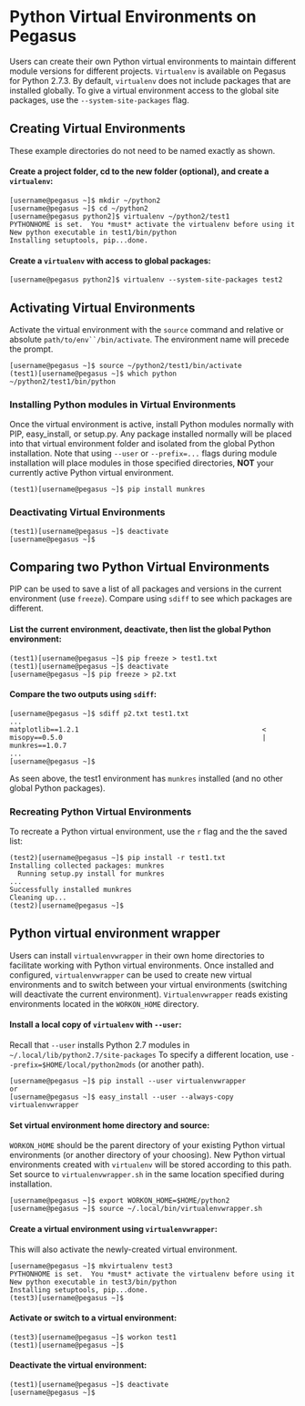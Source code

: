 # Python Virtual Environments on Pegasus

Users can create their own Python virtual environments to maintain
different module versions for different projects. `Virtualenv` is
available on Pegasus for Python 2.7.3. By default, `virtualenv` does not
include packages that are installed globally. To give a virtual
environment access to the global site packages, use the
`--system-site-packages` flag.

## Creating Virtual Environments

These example directories do not need to be named exactly as shown.

#### Create a project folder, cd to the new folder (optional), and create a `virtualenv`:

    [username@pegasus ~]$ mkdir ~/python2
    [username@pegasus ~]$ cd ~/python2
    [username@pegasus python2]$ virtualenv ~/python2/test1
    PYTHONHOME is set.  You *must* activate the virtualenv before using it
    New python executable in test1/bin/python
    Installing setuptools, pip...done.

#### Create a `virtualenv` with access to global packages:

    [username@pegasus python2]$ virtualenv --system-site-packages test2

## Activating Virtual Environments

Activate the virtual environment with the `source` command and relative
or absolute `path/to/env``/bin/activate`. The environment name will
precede the prompt.

    [username@pegasus ~]$ source ~/python2/test1/bin/activate
    (test1)[username@pegasus ~]$ which python
    ~/python2/test1/bin/python

### Installing Python modules in Virtual Environments

Once the virtual environment is active, install Python modules normally
with PIP, easy\_install, or setup.py. Any package installed normally
will be placed into that virtual environment folder and isolated from
the global Python installation. Note that using `--user` or
`--prefix=...` flags during module installation will place modules in
those specified directories, **NOT** your currently active Python
virtual environment.

    (test1)[username@pegasus ~]$ pip install munkres

### Deactivating Virtual Environments

    (test1)[username@pegasus ~]$ deactivate
    [username@pegasus ~]$ 

## Comparing two Python Virtual Environments

PIP can be used to save a list of all packages and versions in the
current environment (use `freeze`). Compare using `sdiff` to see which
packages are different.

  

#### List the current environment, deactivate, then list the global Python environment:

    (test1)[username@pegasus ~]$ pip freeze > test1.txt
    (test1)[username@pegasus ~]$ deactivate
    [username@pegasus ~]$ pip freeze > p2.txt

#### Compare the two outputs using `sdiff`:

    [username@pegasus ~]$ sdiff p2.txt test1.txt
    ...
    matplotlib==1.2.1                                             <
    misopy==0.5.0                                                 | munkres==1.0.7
    ...
    [username@pegasus ~]$ 

As seen above, the test1 environment has `munkres` installed (and no
other global Python packages).

  

### Recreating Python Virtual Environments

To recreate a Python virtual environment, use the `r` flag and the the
saved list:

    (test2)[username@pegasus ~]$ pip install -r test1.txt
    Installing collected packages: munkres
      Running setup.py install for munkres
    ...
    Successfully installed munkres
    Cleaning up...
    (test2)[username@pegasus ~]$ 

## Python virtual environment wrapper

Users can install `virtualenvwrapper` in their own home directories to
facilitate working with Python virtual environments. Once installed and
configured, `virtualenvwrapper` can be used to create new virtual
environments and to switch between your virtual environments (switching
will deactivate the current environment). `Virtualenvwrapper` reads
existing environments located in the `WORKON_HOME` directory.

  

#### Install a local copy of `virtualenv` with `--user`:

Recall that `--user` installs Python 2.7 modules in
`~/.local/lib/python2.7/site-packages` To specify a different location,
use `--prefix=$HOME/local/python2mods` (or another path).

    [username@pegasus ~]$ pip install --user virtualenvwrapper
    or
    [username@pegasus ~]$ easy_install --user --always-copy virtualenvwrapper

#### Set virtual environment home directory and source:

`WORKON_HOME` should be the parent directory of your existing Python
virtual environments (or another directory of your choosing). New Python
virtual environments created with `virtualenv` will be stored according
to this path. Set source to `virtualenvwrapper.sh` in the same location
specified during installation.

    [username@pegasus ~]$ export WORKON_HOME=$HOME/python2
    [username@pegasus ~]$ source ~/.local/bin/virtualenvwrapper.sh

#### Create a virtual environment using `virtualenvwrapper`:

This will also activate the newly-created virtual environment.

    [username@pegasus ~]$ mkvirtualenv test3
    PYTHONHOME is set.  You *must* activate the virtualenv before using it
    New python executable in test3/bin/python
    Installing setuptools, pip...done.
    (test3)[username@pegasus ~]$ 

#### Activate or switch to a virtual environment:

    (test3)[username@pegasus ~]$ workon test1
    (test1)[username@pegasus ~]$ 

#### Deactivate the virtual environment:

    (test1)[username@pegasus ~]$ deactivate
    [username@pegasus ~]$
